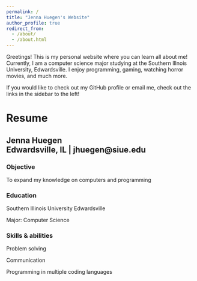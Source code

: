 ```yaml
---
permalink: /
title: "Jenna Huegen's Website"
author_profile: true
redirect_from: 
  - /about/
  - /about.html
---
```


Greetings! This is my personal website where you can learn all about me! Currently, I am a computer science major studying at the Southern Illnois University, Edwardsville. I enjoy programming, gaming, watching horror movies, and much more. 

If you would like to check out my GitHub profile or email me, check out the links in the sidebar to the left! 

Resume
======
<h2><strong>Jenna Huegen<br>
Edwardsville, IL | jhuegen@siue.edu </strong></h2>

<h3><strong>​Objective​</strong></h3>

​​To expand my knowledge on computers and programming

<h3>​<strong>​Education​</strong></h3>

​​Southern Illinois University Edwardsville

​​Major: Computer Science
 

<h3>​<strong>​Skills & abilities​</strong></h3>

​​Problem solving​ <br>

​​Communication​ <br>

Programming in multiple coding languages <br> 
